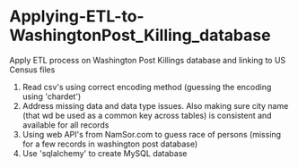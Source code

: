 # Applying-ETL-to-WashingtonPost_Killing_database
Apply ETL process on Washington Post Killings database and linking to US Census files

1. Read csv's using correct encoding method (guessing the encoding using 'chardet')
2. Address missing data and data type issues. Also making sure city name (that wd be used as a common key across tables) is consistent and available for all records
3. Using web API's from NamSor.com to guess race of persons (missing for a few records in washington post database)
4. Use 'sqlalchemy' to create MySQL database
